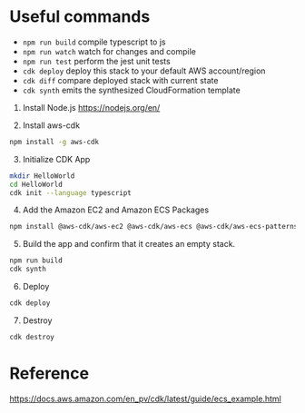 # Useful commands

 * `npm run build`   compile typescript to js
 * `npm run watch`   watch for changes and compile
 * `npm run test`    perform the jest unit tests
 * `cdk deploy`      deploy this stack to your default AWS account/region
 * `cdk diff`        compare deployed stack with current state
 * `cdk synth`       emits the synthesized CloudFormation template

1. Install Node.js
https://nodejs.org/en/

2. Install aws-cdk
```bash
npm install -g aws-cdk
```

3. Initialize CDK App
```bash
mkdir HelloWorld
cd HelloWorld
cdk init --language typescript
```

4. Add the Amazon EC2 and Amazon ECS Packages
```bash
npm install @aws-cdk/aws-ec2 @aws-cdk/aws-ecs @aws-cdk/aws-ecs-patterns
```

5. Build the app and confirm that it creates an empty stack.
```bash
npm run build
cdk synth
```

6. Deploy
```bash
cdk deploy
```

7. Destroy
```bash
cdk destroy
```

# Reference
https://docs.aws.amazon.com/en_pv/cdk/latest/guide/ecs_example.html
